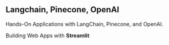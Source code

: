 ## Langchain, Pinecone, OpenAI
Hands-On Applications with LangChain, Pinecone, and OpenAI.

Building Web Apps with **Streamlit**